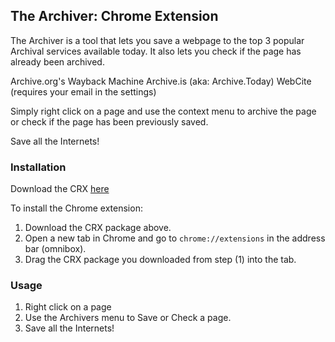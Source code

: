 ## The Archiver: Chrome Extension

The Archiver is a tool that lets you save a webpage to the top 3 popular Archival services available today. It also lets you check if the page has already been archived.

Archive.org's Wayback Machine
Archive.is (aka: Archive.Today)
WebCite (requires your email in the settings)

Simply right click on a page and use the context menu to archive the page or check if the page has been previously saved.

Save all the Internets!

### Installation

Download the CRX [here](https://mega.co.nz/#!qA4z1SAS!7TEZJiIEhB1JIrt2Mbrw-k0x1eutNMhOWm6P_fwibTU)

To install the Chrome extension:

1. Download the CRX package above.
2. Open a new tab in Chrome and go to `chrome://extensions` in the address bar (omnibox).
3. Drag the CRX package you downloaded from step (1) into the tab.

### Usage

1. Right click on a page
2. Use the Archivers menu to Save or Check a page.
3. Save all the Internets!